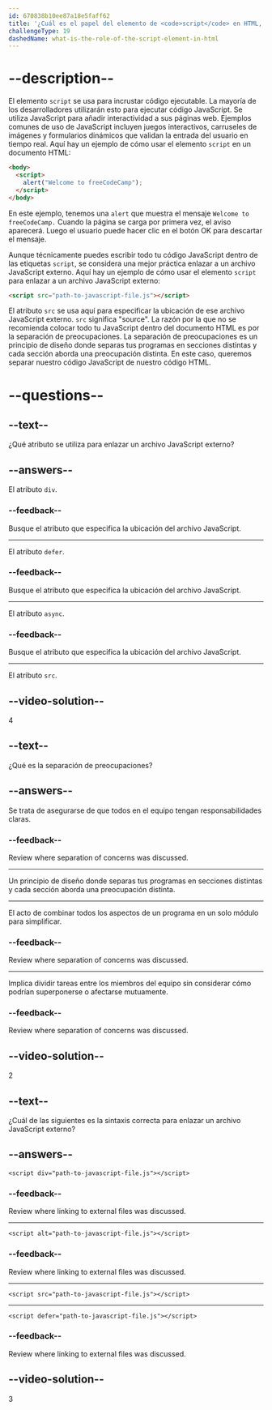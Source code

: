 ```yaml
---
id: 670838b10ee87a18e5faff62
title: '¿Cuál es el papel del elemento de <code>script</code> en HTML, y cómo se puede usar para enlazar archivos JavaScript externos?'
challengeType: 19
dashedName: what-is-the-role-of-the-script-element-in-html
---
```


# --description--

El elemento `script` se usa para incrustar código ejecutable. La mayoría de los desarrolladores utilizarán esto para ejecutar código JavaScript. Se utiliza JavaScript para añadir interactividad a sus páginas web. Ejemplos comunes de uso de JavaScript incluyen juegos interactivos, carruseles de imágenes y formularios dinámicos que validan la entrada del usuario en tiempo real. Aquí hay un ejemplo de cómo usar el elemento `script` en un documento HTML:

```html
<body>
  <script>
    alert("Welcome to freeCodeCamp");
  </script>
</body>
```

En este ejemplo, tenemos una `alert` que muestra el mensaje `Welcome to freeCodeCamp.` Cuando la página se carga por primera vez, el aviso aparecerá. Luego el usuario puede hacer clic en el botón OK para descartar el mensaje.

Aunque técnicamente puedes escribir todo tu código JavaScript dentro de las etiquetas `script`, se considera una mejor práctica enlazar a un archivo JavaScript externo. Aquí hay un ejemplo de cómo usar el elemento `script` para enlazar a un archivo JavaScript externo:

```html
<script src="path-to-javascript-file.js"></script>
```

El atributo `src` se usa aquí para especificar la ubicación de ese archivo JavaScript externo. `src` significa "source". La razón por la que no se recomienda colocar todo tu JavaScript dentro del documento HTML es por la separación de preocupaciones. La separación de preocupaciones es un principio de diseño donde separas tus programas en secciones distintas y cada sección aborda una preocupación distinta. En este caso, queremos separar nuestro código JavaScript de nuestro código HTML.

# --questions--

## --text--

¿Qué atributo se utiliza para enlazar un archivo JavaScript externo?

## --answers--

El atributo `div`.

### --feedback--

Busque el atributo que especifica la ubicación del archivo JavaScript.

---

El atributo `defer`.

### --feedback--

Busque el atributo que especifica la ubicación del archivo JavaScript.

---

El atributo `async`.

### --feedback--

Busque el atributo que especifica la ubicación del archivo JavaScript.

---

El atributo `src`.

## --video-solution--

4

## --text--

¿Qué es la separación de preocupaciones?

## --answers--

Se trata de asegurarse de que todos en el equipo tengan responsabilidades claras.

### --feedback--

Review where separation of concerns was discussed.

---

Un principio de diseño donde separas tus programas en secciones distintas y cada sección aborda una preocupación distinta.

---

El acto de combinar todos los aspectos de un programa en un solo módulo para simplificar.

### --feedback--

Review where separation of concerns was discussed.

---

Implica dividir tareas entre los miembros del equipo sin considerar cómo podrían superponerse o afectarse mutuamente.

### --feedback--

Review where separation of concerns was discussed.

## --video-solution--

2

## --text--

¿Cuál de las siguientes es la sintaxis correcta para enlazar un archivo JavaScript externo?

## --answers--

`<script div="path-to-javascript-file.js"></script>`

### --feedback--

Review where linking to external files was discussed.

---

`<script alt="path-to-javascript-file.js"></script>`

### --feedback--

Review where linking to external files was discussed.

---

`<script src="path-to-javascript-file.js"></script>`

---

`<script defer="path-to-javascript-file.js"></script>`

### --feedback--

Review where linking to external files was discussed.

## --video-solution--

3
